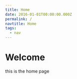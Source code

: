 ```yaml
---
title: Home
date: 2016-01-01T00:00:00.000Z
permalink: /
navtitle: Home
tags:
  - nav
---
```

# Welcome

this is the home page
